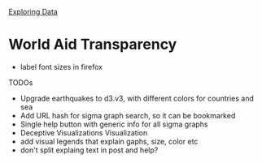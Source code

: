 [Exploring Data](http://exploringdata.github.com/)

# World Aid Transparency

* label font sizes in firefox

TODOs

* Upgrade earthquakes to d3.v3, with different colors for countries and sea
* Add URL hash for sigma graph search, so it can be bookmarked
* Single help button with generic info for all sigma graphs
* Deceptive Visualizations Visualization
* add visual legends that explain gaphs, size, color etc
* don't split explaing text in post and help?
